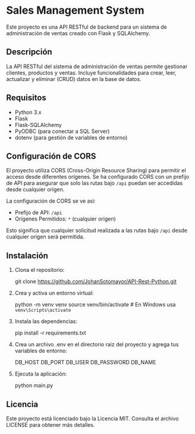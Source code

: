 # Sales Management System

Este proyecto es una API RESTful de backend para un sistema de administración de ventas creado con Flask y SQLAlchemy.

## Descripción

La API RESTful del sistema de administración de ventas permite gestionar clientes, productos y ventas. Incluye funcionalidades para crear, leer, actualizar y eliminar (CRUD) datos en la base de datos.

## Requisitos

- Python 3.x
- Flask
- Flask-SQLAlchemy
- PyODBC (para conectar a SQL Server)
- dotenv (para gestión de variables de entorno)

## Configuración de CORS

El proyecto utiliza CORS (Cross-Origin Resource Sharing) para permitir el acceso desde diferentes orígenes. Se ha configurado CORS con un prefijo de API para asegurar que solo las rutas bajo `/api` puedan ser accedidas desde cualquier origen.

La configuración de CORS se ve así:

- Prefijo de API: `/api`
- Orígenes Permitidos: `*` (cualquier origen)

Esto significa que cualquier solicitud realizada a las rutas bajo `/api` desde cualquier origen será permitida.

## Instalación

1. Clona el repositorio:

   git clone https://github.com/JohanSotomayor/API-Rest-Python.git
   
2. Crea y activa un entorno virtual:

    python -m venv venv
    source venv/bin/activate  # En Windows usa `venv\Scripts\activate`

3. Instala las dependencias:

    pip install -r requirements.txt

4. Crea un archivo .env en el directorio raíz del proyecto y agrega tus variables de entorno:

    DB_HOST
    DB_PORT
    DB_USER
    DB_PASSWORD
    DB_NAME

5. Ejecuta la aplicación:

    python main.py



## Licencia

Este proyecto está licenciado bajo la Licencia MIT. Consulta el archivo LICENSE para obtener más detalles.
